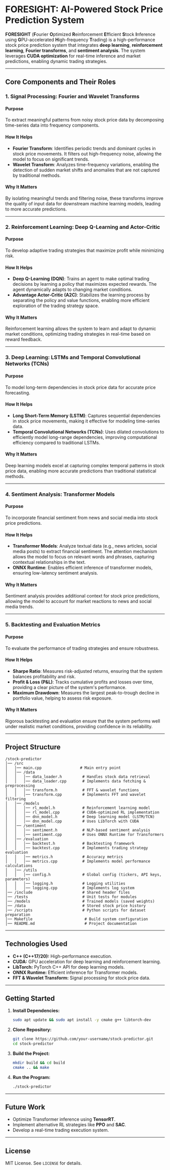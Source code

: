 


# FORESIGHT: AI-Powered Stock Price Prediction System

**FORESIGHT** (**F**ourier **O**ptimized **R**einforcement **E**fficient **S**tock **I**nference using **G**PU-accelerated **H**igh-frequency **T**rading) is a high-performance stock price prediction system that integrates **deep learning**, **reinforcement learning**, **Fourier transforms**, and **sentiment analysis**. The system leverages **CUDA optimization** for real-time inference and market predictions, enabling dynamic trading strategies.

---

## **Core Components and Their Roles**

### **1. Signal Processing: Fourier and Wavelet Transforms**
#### **Purpose**
To extract meaningful patterns from noisy stock price data by decomposing time-series data into frequency components.

#### **How It Helps**
- **Fourier Transform**: Identifies periodic trends and dominant cycles in stock price movements. It filters out high-frequency noise, allowing the model to focus on significant trends.
- **Wavelet Transform**: Analyzes time-frequency variations, enabling the detection of sudden market shifts and anomalies that are not captured by traditional methods.

#### **Why It Matters**
By isolating meaningful trends and filtering noise, these transforms improve the quality of input data for downstream machine learning models, leading to more accurate predictions.

---

### **2. Reinforcement Learning: Deep Q-Learning and Actor-Critic**
#### **Purpose**
To develop adaptive trading strategies that maximize profit while minimizing risk.

#### **How It Helps**
- **Deep Q-Learning (DQN)**: Trains an agent to make optimal trading decisions by learning a policy that maximizes expected rewards. The agent dynamically adapts to changing market conditions.
- **Advantage Actor-Critic (A2C)**: Stabilizes the learning process by separating the policy and value functions, enabling more efficient exploration of the trading strategy space.

#### **Why It Matters**
Reinforcement learning allows the system to learn and adapt to dynamic market conditions, optimizing trading strategies in real-time based on reward feedback.

---

### **3. Deep Learning: LSTMs and Temporal Convolutional Networks (TCNs)**
#### **Purpose**
To model long-term dependencies in stock price data for accurate price forecasting.

#### **How It Helps**
- **Long Short-Term Memory (LSTM)**: Captures sequential dependencies in stock price movements, making it effective for modeling time-series data.
- **Temporal Convolutional Networks (TCNs)**: Uses dilated convolutions to efficiently model long-range dependencies, improving computational efficiency compared to traditional LSTMs.

#### **Why It Matters**
Deep learning models excel at capturing complex temporal patterns in stock price data, enabling more accurate predictions than traditional statistical methods.

---

### **4. Sentiment Analysis: Transformer Models**
#### **Purpose**
To incorporate financial sentiment from news and social media into stock price predictions.

#### **How It Helps**
- **Transformer Models**: Analyze textual data (e.g., news articles, social media posts) to extract financial sentiment. The attention mechanism allows the model to focus on relevant words and phrases, capturing contextual relationships in the text.
- **ONNX Runtime**: Enables efficient inference of transformer models, ensuring low-latency sentiment analysis.

#### **Why It Matters**
Sentiment analysis provides additional context for stock price predictions, allowing the model to account for market reactions to news and social media trends.

---

### **5. Backtesting and Evaluation Metrics**
#### **Purpose**
To evaluate the performance of trading strategies and ensure robustness.

#### **How It Helps**
- **Sharpe Ratio**: Measures risk-adjusted returns, ensuring that the system balances profitability and risk.
- **Profit & Loss (P&L)**: Tracks cumulative profits and losses over time, providing a clear picture of the system's performance.
- **Maximum Drawdown**: Measures the largest peak-to-trough decline in portfolio value, helping to assess risk exposure.

#### **Why It Matters**
Rigorous backtesting and evaluation ensure that the system performs well under realistic market conditions, providing confidence in its reliability.

---

## **Project Structure**
```
/stock-predictor
│── /src
│   │── main.cpp                 # Main entry point
│   │── /data
│   │   │── data_loader.h         # Handles stock data retrieval
│   │   │── data_loader.cpp       # Implements data fetching & preprocessing
│   │   │── transform.h           # FFT & wavelet functions
│   │   │── transform.cpp         # Implements FFT and wavelet filtering
│   │── /models
│   │   │── rl_model.h            # Reinforcement learning model
│   │   │── rl_model.cpp          # CUDA-optimized RL implementation
│   │   │── dnn_model.h           # Deep learning model (LSTM/TCN)
│   │   │── dnn_model.cpp         # Uses LibTorch with CUDA
│   │── /sentiment
│   │   │── sentiment.h           # NLP-based sentiment analysis
│   │   │── sentiment.cpp         # Uses ONNX Runtime for Transformers
│   │── /evaluation
│   │   │── backtest.h            # Backtesting framework
│   │   │── backtest.cpp          # Implements trading strategy evaluation
│   │   │── metrics.h             # Accuracy metrics
│   │   │── metrics.cpp           # Implements model performance calculations
│   │── /utils
│   │   │── config.h              # Global config (tickers, API keys, parameters)
│   │   │── logging.h             # Logging utilities
│   │   │── logging.cpp           # Implements log system
│── /include                      # Shared header files
│── /tests                        # Unit tests for modules
│── /models                       # Trained models (saved weights)
│── /data                         # Stored stock price history
│── /scripts                      # Python scripts for dataset preparation
│── Makefile                       # Build system configuration
│── README.md                      # Project documentation
```

---

## **Technologies Used**
- **C++ (C++17/20):** High-performance execution.
- **CUDA:** GPU acceleration for deep learning and reinforcement learning.
- **LibTorch:** PyTorch C++ API for deep learning models.
- **ONNX Runtime:** Efficient inference for Transformer models.
- **FFT & Wavelet Transform:** Signal processing for stock price data.

---

## **Getting Started**
1. **Install Dependencies:**
   ```bash
   sudo apt update && sudo apt install -y cmake g++ libtorch-dev
   ```
2. **Clone Repository:**
   ```bash
   git clone https://github.com/your-username/stock-predictor.git
   cd stock-predictor
   ```
3. **Build the Project:**
   ```bash
   mkdir build && cd build
   cmake .. && make
   ```
4. **Run the Program:**
   ```bash
   ./stock-predictor
   ```

---

## **Future Work**
- Optimize Transformer inference using **TensorRT**.
- Implement alternative RL strategies like **PPO** and **SAC**.
- Develop a real-time trading execution system.

---

## **License**
MIT License. See `LICENSE` for details.

